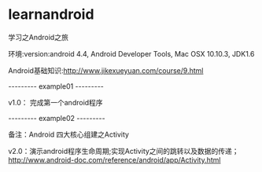 # learnandroid
学习之Android之旅

环境:version:android 4.4, Android Developer Tools, Mac OSX 10.10.3, JDK1.6

Android基础知识:http://www.jikexueyuan.com/course/9.html

--------- example01 ---------

v1.0： 完成第一个android程序

--------- example02 ---------

备注：Android 四大核心组建之Activity

v2.0：演示android程序生命周期;实现Activity之间的跳转以及数据的传递； http://www.android-doc.com/reference/android/app/Activity.html

